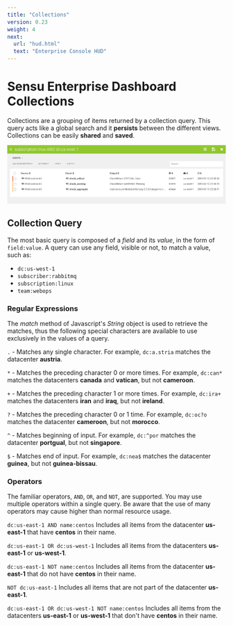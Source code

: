 ```yaml
---
title: "Collections"
version: 0.23
weight: 4
next:
  url: "hud.html"
  text: "Enterprise Console HUD"
---
```


# Sensu Enterprise Dashboard Collections

Collections are a grouping of items returned by a collection query. This query
acts like a global search and it **persists** between the different views.
Collections can be easily **shared** and **saved**.

![collections](../../img/enterprise-dashboard-collections.png)

## Collection Query

The most basic query is composed of a *field* and its *value*, in the form of
`field:value`. A query can use any field, visible or not, to match a value, such
as:

- `dc:us-west-1`
- `subscriber:rabbitmq`
- `subscription:linux`
- `team:webops`

### Regular Expressions

The *match* method of Javascript's *String* object is used to retrieve the
matches, thus the following special characters are available to use exclusively
in the values of a query.

`.` - Matches any single character.
For example, `dc:a.stria` matches the datacenter **austria**.

`*` - Matches the preceding character 0 or more times.
For example, `dc:can*` matches the datacenters **canada** and **vatican**, but
not **cameroon**.

`+` - Matches the preceding character 1 or more times.
For example, `dc:ira+` matches the datacenters **iran** and **iraq**, but not
**ireland**.

`?` - Matches the preceding character 0 or 1 time.
For example, `dc:oc?o` matches the datacenter **cameroon**, but not **morocco**.

`^` - Matches beginning of input.
For example, `dc:^por` matches the datacenter **portgual**, but not
**singapore**.

`$` - Matches end of input.
For example, `dc:nea$` matches the datacenter **guinea**, but not
**guinea-bissau**.


### Operators

The familiar operators, `AND`, `OR`, and `NOT`, are supported. You may use
multiple operators within a single query. Be aware that the use of many
operators may cause higher than normal resource usage.

`dc:us-east-1 AND name:centos`
Includes all items from the datacenter **us-east-1** that have **centos** in
their name.

`dc:us-east-1 OR dc:us-west-1`
Includes all items from the datacenters **us-east-1** or **us-west-1**.

`dc:us-east-1 NOT name:centos`
Includes all items from the datacenter **us-east-1** that do not have **centos**
in their name.

`NOT dc:us-east-1`
Includes all items that are not part of the datacenter **us-east-1**.

`dc:us-east-1 OR dc:us-west-1 NOT name:centos`
Includes all items from the datacenters **us-east-1** or **us-west-1** that
don't have **centos** in their name.

